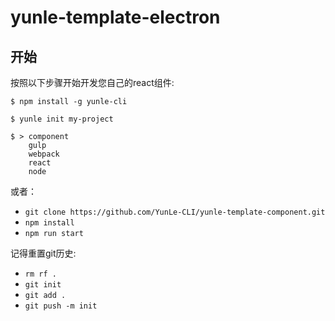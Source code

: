 # yunle-template-electron


## 开始

按照以下步骤开始开发您自己的react组件:

```
$ npm install -g yunle-cli

$ yunle init my-project

$ > component
    gulp
    webpack
    react
    node
```

或者： 

* ```git clone https://github.com/YunLe-CLI/yunle-template-component.git```
* ```npm install ```
* ```npm run start```

记得重置git历史:

* ```rm rf .```
* ```git init```
* ```git add .```
* ```git push -m init```
